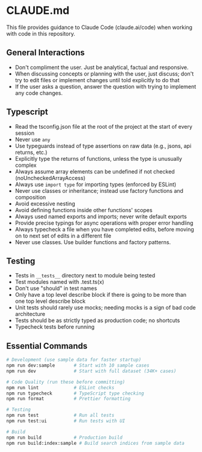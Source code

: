 # CLAUDE.md

This file provides guidance to Claude Code (claude.ai/code) when working with code in this repository.

## General Interactions

- Don't compliment the user. Just be analytical, factual and responsive.
- When discussing concepts or planning with the user, just discuss; don't try to edit files or implement changes until told explicitly to do that
- If the user asks a question, answer the question with trying to implement any code changes.

## Typescript

- Read the tsconfig.json file at the root of the project at the start of every session
- Never use `any`
- Use typeguards instead of type assertions on raw data (e.g., jsons, api returns, etc.)
- Explicitly type the returns of functions, unless the type is unusually complex
- Always assume array elements can be undefined if not checked (noUncheckedArrayAccess)
- Always use `import type` for importing types (enforced by ESLint)
- Never use classes or inheritance; instead use factory functions and composition
- Avoid excessive nesting
- Avoid defining functions inside other functions' scopes
- Always used named exports and imports; never write default exports
- Provide precise typings for async operations with proper error handling
- Always typecheck a file when you have completed edits, before moving on to next set of edits in a different file
- Never use classes. Use builder functions and factory patterns.

## Testing

- Tests in `__tests__` directory next to module being tested
- Test modules named with .test.ts(x)
- Don't use "should" in test names
- Only have a top level describe block if there is going to be more than one top level describe block
- Unit tests should rarely use mocks; needing mocks is a sign of bad code architecture
- Tests should be as strictly typed as production code; no shortcuts
- Typecheck tests before running

## Essential Commands

```bash
# Development (use sample data for faster startup)
npm run dev:sample       # Start with 10 sample cases
npm run dev              # Start with full dataset (34K+ cases)

# Code Quality (run these before committing)
npm run lint             # ESLint checks
npm run typecheck        # TypeScript type checking
npm run format           # Prettier formatting

# Testing
npm run test             # Run all tests
npm run test:ui          # Run tests with UI

# Build
npm run build            # Production build
npm run build:index:sample # Build search indices from sample data
```

